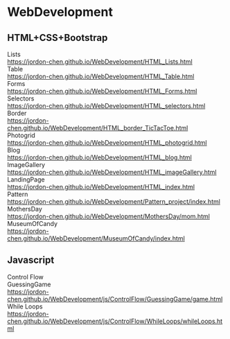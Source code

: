 # WebDevelopment
HTML+CSS+Bootstrap  
------------------------------------------------------------   
Lists  
https://jordon-chen.github.io/WebDevelopment/HTML_Lists.html  
Table  
https://jordon-chen.github.io/WebDevelopment/HTML_Table.html  
Forms  
https://jordon-chen.github.io/WebDevelopment/HTML_Forms.html  
Selectors  
https://jordon-chen.github.io/WebDevelopment/HTML_selectors.html  
Border  
https://jordon-chen.github.io/WebDevelopment/HTML_border_TicTacToe.html  
Photogrid  
https://jordon-chen.github.io/WebDevelopment/HTML_photogrid.html  
Blog  
https://jordon-chen.github.io/WebDevelopment/HTML_blog.html   
ImageGallery  
https://jordon-chen.github.io/WebDevelopment/HTML_imageGallery.html  
LandingPage  
https://jordon-chen.github.io/WebDevelopment/HTML_index.html  
Pattern  
https://jordon-chen.github.io/WebDevelopment/Pattern_project/index.html  
MothersDay  
https://jordon-chen.github.io/WebDevelopment/MothersDay/mom.html  
MuseumOfCandy  
https://jordon-chen.github.io/WebDevelopment/MuseumOfCandy/index.html  

Javascript  
------------------------------------------------------------  
Control Flow  
GuessingGame  
https://jordon-chen.github.io/WebDevelopment/js/ControlFlow/GuessingGame/game.html  
While Loops  
https://jordon-chen.github.io/WebDevelopment/js/ControlFlow/WhileLoops/whileLoops.html  
